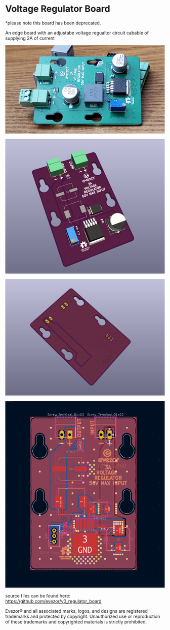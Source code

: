 # Voltage Regulator Board
*please note this board has been deprecated.

An edge board with an adjustabe voltage regualtor circuit cabable of supplying 2A of current

![sm](https://github.com/evezor/v0_regulator_board/blob/main/pics/sm.PNG)

![front](https://github.com/evezor/v0_regulator_board/blob/main/pics/front.PNG)

![back](https://github.com/evezor/v0_regulator_board/blob/main/pics/back.PNG)

![copper](https://github.com/evezor/v0_regulator_board/blob/main/pics/copper.PNG)

source files can be found here: https://github.com/evezor/v0_regulator_board

Evezor® and all associated marks, logos, and designs are registered trademarks and protected by copyright. Unauthorized use or reproduction of these trademarks and copyrighted materials is strictly prohibited.



